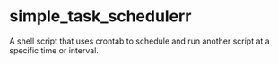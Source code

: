 # simple_task_schedulerr
A shell script that uses  crontab to schedule and run another script at a specific  time or interval.
